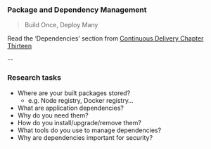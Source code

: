 ### Package and Dependency Management

> Build Once, Deploy Many

Read the ‘Dependencies’ section from [Continuous Delivery Chapter Thirteen](https://learning.oreilly.com/library/view/Continuous+Delivery:+Reliable+Software+Releases+through+Build,+Test,+and+Deployment+Automation,+Video+Enhanced+Edition/9780321670250/ch13.html#ch13)

--

### Research tasks

* Where are your built packages stored?
    * e.g. Node registry, Docker registry…
* What are application dependencies?
* Why do you need them?
* How do you install/upgrade/remove them?
* What tools do you use to manage dependencies?
* Why are dependencies important for security?
